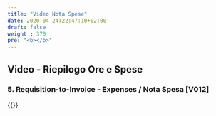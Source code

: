 ```yaml
---
title: "Video Nota Spese"
date: 2020-04-24T22:47:10+02:00
draft: false
weight : 370
pre: "<b></b>"
--- 
```


## Video - Riepilogo Ore e Spese  
### 5. Requisition-to-Invoice - Expenses / Nota Spesa [V012]
{{<youtube iy8vP43yZAs>}}

